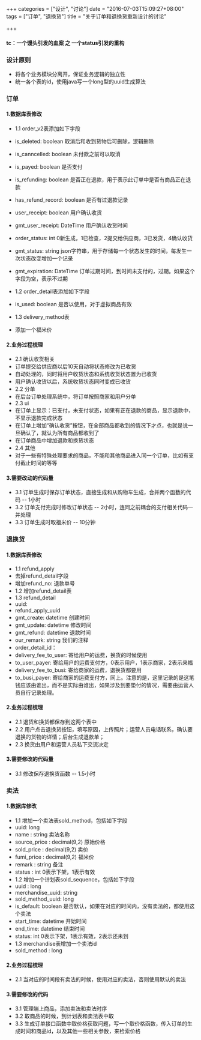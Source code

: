 +++
categories = ["设计", "讨论"]
date = "2016-07-03T15:09:27+08:00"
tags = ["订单", "退换货"]
title = "关于订单和退换货重新设计的讨论"

+++

#### tc：一个馒头引发的血案 之 一个status引发的重构

### 设计原则

- 将各个业务模块分离开，保证业务逻辑的独立性
- 统一各个表的id，使用java写一个long型的uuid生成算法

### 订单

#### 1.数据库表修改

- 1.1 order_v2表添加如下字段
 - is_deleted: boolean 取消后和收到货物后可删除，逻辑删除
 - is_canncelled: boolean 未付款之前可以取消
 - is_payed: boolean 是否支付
 - is_refunding: boolean 是否正在退款，用于表示此订单中是否有商品正在退款
 - has_refund_record: boolean 是否有过退款记录
 - user_receipt: boolean 用户确认收货
 - gmt_user_receipt: DateTime 用户确认收货时间
 - order_status: int 0新生成，1已检查，2提交给供应商，3已发货，4确认收货
 - gmt_status: string json字符串，用于存储每一个状态发生的时间，每发生一次状态改变增加一个记录
 - gmt_expiration: DateTime 订单过期时间，到时间未支付的，过期。如果这个字段为空，表示不过期

- 1.2 order_detail表添加如下字段
 - is_used: boolean 是否以使用，对于虚拟商品有效 

- 1.3 delivery_method表
 - 添加一个福米价

#### 2.业务过程梳理

- 2.1 确认收货相关
 - 订单提交给供应商以后10天自动将状态修改为已收货
 - 自动处理的，同时将用户收货状态和系统收货状态置为已收货
 - 用户确认收货以后，系统收货状态同时变成已收货
- 2.2 分单
 - 在后台订单处理系统中，将订单按照商家和用户分单
- 2.3 ui
 - 在订单上显示：已支付，未支付状态，如果有正在退款的商品，显示退款中，不显示退款完成状态
 - 在订单上增加“确认收货”按钮，在全部商品都收到的情况下才点，也就是说一旦确认了，就认为所有商品都收到了
 - 在订单商品中增加退款和换货状态
- 2.4 其他
 - 对于一些有特殊处理要求的商品，不能和其他商品进入同一个订单，比如有支付截止时间的等等

#### 3.需要改动的代码量

- 3.1 订单生成时保存订单状态，直接生成和从购物车生成，合并两个函数的代码 -- 1小时
- 3.2 订单支付完成时修改订单状态 -- 2小时，连同之前耦合的支付相关代码一并处理
- 3.3 订单生成时取福米价 -- 10分钟


### 退换货

#### 1.数据库表修改

- 1.1 refund_apply
 - 去掉refund_detail字段
 - 增加refund_no: 退款单号
- 1.2 增加refund_detail表
- 1.3 refund_detail
 - uuid: 
 - refund_apply_uuid
 - gmt_create: datetime 创建时间
 - gmt_update: datetime 修改时间
 - gmt_refund: datetime 退款时间
 - our_remark: string 我们的注释
 - order_detail_id：
 - delivery_fee_to_user: 寄给用户的运费，换货的时候使用
 - to_user_payer: 寄给用户的运费支付方，0表示用户，1表示商家，2表示来福
 - delivery_fee_to_busi: 寄给商家的运费，退换货都要用
 - to_busi_payer: 寄给商家的运费支付方，同上。注意的是，这里记录的是这笔钱应该由谁出，而不是实际由谁出，如果涉及到要垫付的情况，需要由运营人员自行记录处理。
 
 

#### 2.业务过程梳理

- 2.1 退货和换货都保存到这两个表中
- 2.2 用户点击退换货按钮，填写原因，上传照片；运营人员电话联系，确认要退换的货物的详情；后台生成退款单；
- 2.3 换货由用户和运营人员私下交流决定

#### 3.需要修改的代码量

- 3.1 修改保存退换货函数 -- 1.5小时

### 卖法

#### 1.数据库修改

- 1.1 增加一个卖法表sold_method，包括如下字段
 - uuid: long
 - name : string 卖法名称
 - source_price : decimal(9,2) 原始价格
 - sold_price : decimal(9,2) 卖价
 - fumi_price : decimal(9,2) 福米价
 - remark : string 备注
 - status : int 0表示下架，1表示有效
- 1.2 增加一个计划表sold_sequence，包括如下字段
 - uuid : long
 - merchandise_uuid: string 
 - sold_method_uuid: long
 - is_default: boolean 是否默认，如果在对应的时间内，没有卖法的，都使用这个卖法
 - start_time: datetime 开始时间
 - end_time: datetime 结束时间
 - status: int 0表示下架，1表示有效，2表示还未到
- 1.3 merchandise表增加一个卖法id
 - sold_method : long 

#### 2.业务过程梳理

- 2.1 当对应的时间段有卖法的时候，使用对应的卖法，否则使用默认的卖法


#### 3.需要修改的代码

- 3.1 管理端上商品，添加卖法和卖法时序
- 3.2 取商品的时候，到计划表和卖法表中取
- 3.3 生成订单接口函数中取价格获取问题，写一个取价格函数，传入订单的生成时间和商品id，以及其他一些相关参数，来检索价格


